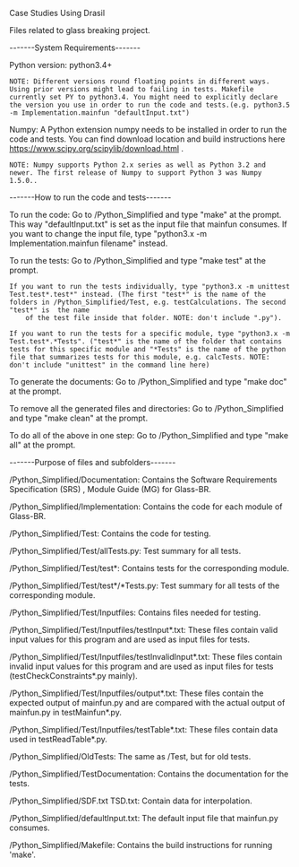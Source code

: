 Case Studies Using Drasil

Files related to glass breaking project.


-------System Requirements-------

Python version: python3.4+ 
    
    NOTE: Different versions round floating points in different ways. Using prior versions might lead to failing in tests. Makefile currently set PY to python3.4. You might need to explicitly declare the version you use in order to run the code and tests.(e.g. python3.5 -m Implementation.mainfun "defaultInput.txt")

Numpy: A Python extension numpy needs to be installed in order to run the code and tests. You can find download location and build instructions here https://www.scipy.org/scipylib/download.html .
    
    NOTE: Numpy supports Python 2.x series as well as Python 3.2 and newer. The first release of Numpy to support Python 3 was Numpy 1.5.0..


-------How to run the code and tests-------

To run the code: Go to /Python_Simplified and type "make" at the prompt. This way "defaultInput.txt" is set as the input file that mainfun consumes. If you want to change the input file, type "python3.x -m Implementation.mainfun filename" instead.
                           
To run the tests: Go to /Python_Simplified and type "make test" at the prompt. 

    If you want to run the tests individually, type "python3.x -m unittest Test.test*.test*" instead. (The first "test*" is the name of the folders in /Python_Simplified/Test, e.g. testCalculations. The second "test*" is  the name 
        of the test file inside that folder. NOTE: don't include ".py").

    If you want to run the tests for a specific module, type "python3.x -m Test.test*.*Tests". ("test*" is the name of the folder that contains tests for this specific module and "*Tests" is the name of the python file that summarizes tests for this module, e.g. calcTests. NOTE: don't include "unittest" in the command line here)

To generate the documents: Go to /Python_Simplified and type "make doc" at the prompt.

To remove all the generated files and directories: Go to /Python_Simplified and type "make clean" at the prompt.

To do all of the above in one step: Go to /Python_Simplified and type "make all" at the prompt.

-------Purpose of files and subfolders-------

/Python_Simplified/Documentation: Contains the Software Requirements Specification (SRS) , Module Guide (MG) for Glass-BR.

/Python_Simplified/Implementation: Contains the code for each module of Glass-BR.

/Python_Simplified/Test: Contains the code for testing.

/Python_Simplified/Test/allTests.py: Test summary for all tests.

/Python_Simplified/Test/test*: Contains tests for the corresponding module.

/Python_Simplified/Test/test*/*Tests.py: Test summary for all tests of the corresponding module.

/Python_Simplified/Test/Inputfiles: Contains files needed for testing.

/Python_Simplified/Test/Inputfiles/testInput*.txt: These files contain valid input values for this program and are used as input files for tests.

/Python_Simplified/Test/Inputfiles/testInvalidInput*.txt: These files contain invalid input values for this program and are used as input files for tests (testCheckConstraints*.py mainly).

/Python_Simplified/Test/Inputfiles/output*.txt: These files contain the expected output of mainfun.py and are compared with the actual output of mainfun.py in testMainfun*.py.  

/Python_Simplified/Test/Inputfiles/testTable*.txt: These files contain data used in testReadTable*.py.

/Python_Simplified/OldTests: The same as /Test, but for old tests.

/Python_Simplified/TestDocumentation: Contains the documentation for the tests.

/Python_Simplified/SDF.txt TSD.txt: Contain data for interpolation.

/Python_Simplified/defaultInput.txt: The default input file that mainfun.py consumes.

/Python_Simplified/Makefile: Contains the build instructions for running 'make'.
